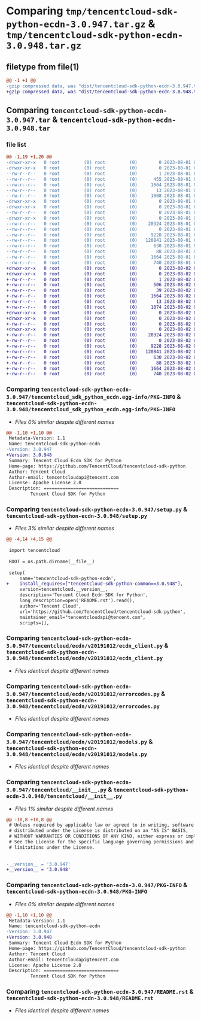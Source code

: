 # Comparing `tmp/tencentcloud-sdk-python-ecdn-3.0.947.tar.gz` & `tmp/tencentcloud-sdk-python-ecdn-3.0.948.tar.gz`

## filetype from file(1)

```diff
@@ -1 +1 @@
-gzip compressed data, was "dist/tencentcloud-sdk-python-ecdn-3.0.947.tar", last modified: Tue Aug  1 00:36:46 2023, max compression
+gzip compressed data, was "dist/tencentcloud-sdk-python-ecdn-3.0.948.tar", last modified: Wed Aug  2 00:29:16 2023, max compression
```

## Comparing `tencentcloud-sdk-python-ecdn-3.0.947.tar` & `tencentcloud-sdk-python-ecdn-3.0.948.tar`

### file list

```diff
@@ -1,19 +1,20 @@
-drwxr-xr-x   0 root         (0) root         (0)        0 2023-08-01 00:36:46.000000 tencentcloud-sdk-python-ecdn-3.0.947/
-drwxr-xr-x   0 root         (0) root         (0)        0 2023-08-01 00:36:46.000000 tencentcloud-sdk-python-ecdn-3.0.947/tencentcloud_sdk_python_ecdn.egg-info/
--rw-r--r--   0 root         (0) root         (0)        1 2023-08-01 00:36:46.000000 tencentcloud-sdk-python-ecdn-3.0.947/tencentcloud_sdk_python_ecdn.egg-info/dependency_links.txt
--rw-r--r--   0 root         (0) root         (0)      455 2023-08-01 00:36:46.000000 tencentcloud-sdk-python-ecdn-3.0.947/tencentcloud_sdk_python_ecdn.egg-info/SOURCES.txt
--rw-r--r--   0 root         (0) root         (0)     1664 2023-08-01 00:36:46.000000 tencentcloud-sdk-python-ecdn-3.0.947/tencentcloud_sdk_python_ecdn.egg-info/PKG-INFO
--rw-r--r--   0 root         (0) root         (0)       13 2023-08-01 00:36:46.000000 tencentcloud-sdk-python-ecdn-3.0.947/tencentcloud_sdk_python_ecdn.egg-info/top_level.txt
--rw-r--r--   0 root         (0) root         (0)     1008 2023-08-01 00:36:46.000000 tencentcloud-sdk-python-ecdn-3.0.947/setup.py
-drwxr-xr-x   0 root         (0) root         (0)        0 2023-08-01 00:36:46.000000 tencentcloud-sdk-python-ecdn-3.0.947/tencentcloud/
-drwxr-xr-x   0 root         (0) root         (0)        0 2023-08-01 00:36:46.000000 tencentcloud-sdk-python-ecdn-3.0.947/tencentcloud/ecdn/
--rw-r--r--   0 root         (0) root         (0)        0 2023-08-01 00:36:46.000000 tencentcloud-sdk-python-ecdn-3.0.947/tencentcloud/ecdn/__init__.py
-drwxr-xr-x   0 root         (0) root         (0)        0 2023-08-01 00:36:46.000000 tencentcloud-sdk-python-ecdn-3.0.947/tencentcloud/ecdn/v20191012/
--rw-r--r--   0 root         (0) root         (0)    20324 2023-08-01 00:36:46.000000 tencentcloud-sdk-python-ecdn-3.0.947/tencentcloud/ecdn/v20191012/ecdn_client.py
--rw-r--r--   0 root         (0) root         (0)        0 2023-08-01 00:36:46.000000 tencentcloud-sdk-python-ecdn-3.0.947/tencentcloud/ecdn/v20191012/__init__.py
--rw-r--r--   0 root         (0) root         (0)     9228 2023-08-01 00:36:46.000000 tencentcloud-sdk-python-ecdn-3.0.947/tencentcloud/ecdn/v20191012/errorcodes.py
--rw-r--r--   0 root         (0) root         (0)   120841 2023-08-01 00:36:46.000000 tencentcloud-sdk-python-ecdn-3.0.947/tencentcloud/ecdn/v20191012/models.py
--rw-r--r--   0 root         (0) root         (0)      630 2023-08-01 00:36:46.000000 tencentcloud-sdk-python-ecdn-3.0.947/tencentcloud/__init__.py
--rw-r--r--   0 root         (0) root         (0)       88 2023-08-01 00:36:46.000000 tencentcloud-sdk-python-ecdn-3.0.947/setup.cfg
--rw-r--r--   0 root         (0) root         (0)     1664 2023-08-01 00:36:46.000000 tencentcloud-sdk-python-ecdn-3.0.947/PKG-INFO
--rw-r--r--   0 root         (0) root         (0)      740 2023-08-01 00:36:46.000000 tencentcloud-sdk-python-ecdn-3.0.947/README.rst
+drwxr-xr-x   0 root         (0) root         (0)        0 2023-08-02 00:29:16.000000 tencentcloud-sdk-python-ecdn-3.0.948/
+drwxr-xr-x   0 root         (0) root         (0)        0 2023-08-02 00:29:16.000000 tencentcloud-sdk-python-ecdn-3.0.948/tencentcloud_sdk_python_ecdn.egg-info/
+-rw-r--r--   0 root         (0) root         (0)        1 2023-08-02 00:29:16.000000 tencentcloud-sdk-python-ecdn-3.0.948/tencentcloud_sdk_python_ecdn.egg-info/dependency_links.txt
+-rw-r--r--   0 root         (0) root         (0)      506 2023-08-02 00:29:16.000000 tencentcloud-sdk-python-ecdn-3.0.948/tencentcloud_sdk_python_ecdn.egg-info/SOURCES.txt
+-rw-r--r--   0 root         (0) root         (0)       39 2023-08-02 00:29:16.000000 tencentcloud-sdk-python-ecdn-3.0.948/tencentcloud_sdk_python_ecdn.egg-info/requires.txt
+-rw-r--r--   0 root         (0) root         (0)     1664 2023-08-02 00:29:16.000000 tencentcloud-sdk-python-ecdn-3.0.948/tencentcloud_sdk_python_ecdn.egg-info/PKG-INFO
+-rw-r--r--   0 root         (0) root         (0)       13 2023-08-02 00:29:16.000000 tencentcloud-sdk-python-ecdn-3.0.948/tencentcloud_sdk_python_ecdn.egg-info/top_level.txt
+-rw-r--r--   0 root         (0) root         (0)     1074 2023-08-02 00:29:16.000000 tencentcloud-sdk-python-ecdn-3.0.948/setup.py
+drwxr-xr-x   0 root         (0) root         (0)        0 2023-08-02 00:29:16.000000 tencentcloud-sdk-python-ecdn-3.0.948/tencentcloud/
+drwxr-xr-x   0 root         (0) root         (0)        0 2023-08-02 00:29:16.000000 tencentcloud-sdk-python-ecdn-3.0.948/tencentcloud/ecdn/
+-rw-r--r--   0 root         (0) root         (0)        0 2023-08-02 00:29:16.000000 tencentcloud-sdk-python-ecdn-3.0.948/tencentcloud/ecdn/__init__.py
+drwxr-xr-x   0 root         (0) root         (0)        0 2023-08-02 00:29:16.000000 tencentcloud-sdk-python-ecdn-3.0.948/tencentcloud/ecdn/v20191012/
+-rw-r--r--   0 root         (0) root         (0)    20324 2023-08-02 00:29:16.000000 tencentcloud-sdk-python-ecdn-3.0.948/tencentcloud/ecdn/v20191012/ecdn_client.py
+-rw-r--r--   0 root         (0) root         (0)        0 2023-08-02 00:29:16.000000 tencentcloud-sdk-python-ecdn-3.0.948/tencentcloud/ecdn/v20191012/__init__.py
+-rw-r--r--   0 root         (0) root         (0)     9228 2023-08-02 00:29:16.000000 tencentcloud-sdk-python-ecdn-3.0.948/tencentcloud/ecdn/v20191012/errorcodes.py
+-rw-r--r--   0 root         (0) root         (0)   120841 2023-08-02 00:29:16.000000 tencentcloud-sdk-python-ecdn-3.0.948/tencentcloud/ecdn/v20191012/models.py
+-rw-r--r--   0 root         (0) root         (0)      630 2023-08-02 00:29:16.000000 tencentcloud-sdk-python-ecdn-3.0.948/tencentcloud/__init__.py
+-rw-r--r--   0 root         (0) root         (0)       88 2023-08-02 00:29:16.000000 tencentcloud-sdk-python-ecdn-3.0.948/setup.cfg
+-rw-r--r--   0 root         (0) root         (0)     1664 2023-08-02 00:29:16.000000 tencentcloud-sdk-python-ecdn-3.0.948/PKG-INFO
+-rw-r--r--   0 root         (0) root         (0)      740 2023-08-02 00:29:16.000000 tencentcloud-sdk-python-ecdn-3.0.948/README.rst
```

### Comparing `tencentcloud-sdk-python-ecdn-3.0.947/tencentcloud_sdk_python_ecdn.egg-info/PKG-INFO` & `tencentcloud-sdk-python-ecdn-3.0.948/tencentcloud_sdk_python_ecdn.egg-info/PKG-INFO`

 * *Files 0% similar despite different names*

```diff
@@ -1,10 +1,10 @@
 Metadata-Version: 1.1
 Name: tencentcloud-sdk-python-ecdn
-Version: 3.0.947
+Version: 3.0.948
 Summary: Tencent Cloud Ecdn SDK for Python
 Home-page: https://github.com/TencentCloud/tencentcloud-sdk-python
 Author: Tencent Cloud
 Author-email: tencentcloudapi@tencent.com
 License: Apache License 2.0
 Description: ============================
         Tencent Cloud SDK for Python
```

### Comparing `tencentcloud-sdk-python-ecdn-3.0.947/setup.py` & `tencentcloud-sdk-python-ecdn-3.0.948/setup.py`

 * *Files 3% similar despite different names*

```diff
@@ -4,14 +4,15 @@
 
 import tencentcloud
 
 ROOT = os.path.dirname(__file__)
 
 setup(
     name='tencentcloud-sdk-python-ecdn',
+    install_requires=["tencentcloud-sdk-python-common==3.0.948"],
     version=tencentcloud.__version__,
     description='Tencent Cloud Ecdn SDK for Python',
     long_description=open('README.rst').read(),
     author='Tencent Cloud',
     url='https://github.com/TencentCloud/tencentcloud-sdk-python',
     maintainer_email="tencentcloudapi@tencent.com",
     scripts=[],
```

### Comparing `tencentcloud-sdk-python-ecdn-3.0.947/tencentcloud/ecdn/v20191012/ecdn_client.py` & `tencentcloud-sdk-python-ecdn-3.0.948/tencentcloud/ecdn/v20191012/ecdn_client.py`

 * *Files identical despite different names*

### Comparing `tencentcloud-sdk-python-ecdn-3.0.947/tencentcloud/ecdn/v20191012/errorcodes.py` & `tencentcloud-sdk-python-ecdn-3.0.948/tencentcloud/ecdn/v20191012/errorcodes.py`

 * *Files identical despite different names*

### Comparing `tencentcloud-sdk-python-ecdn-3.0.947/tencentcloud/ecdn/v20191012/models.py` & `tencentcloud-sdk-python-ecdn-3.0.948/tencentcloud/ecdn/v20191012/models.py`

 * *Files identical despite different names*

### Comparing `tencentcloud-sdk-python-ecdn-3.0.947/tencentcloud/__init__.py` & `tencentcloud-sdk-python-ecdn-3.0.948/tencentcloud/__init__.py`

 * *Files 1% similar despite different names*

```diff
@@ -10,8 +10,8 @@
 # Unless required by applicable law or agreed to in writing, software
 # distributed under the License is distributed on an "AS IS" BASIS,
 # WITHOUT WARRANTIES OR CONDITIONS OF ANY KIND, either express or implied.
 # See the License for the specific language governing permissions and
 # limitations under the License.
 
 
-__version__ = '3.0.947'
+__version__ = '3.0.948'
```

### Comparing `tencentcloud-sdk-python-ecdn-3.0.947/PKG-INFO` & `tencentcloud-sdk-python-ecdn-3.0.948/PKG-INFO`

 * *Files 0% similar despite different names*

```diff
@@ -1,10 +1,10 @@
 Metadata-Version: 1.1
 Name: tencentcloud-sdk-python-ecdn
-Version: 3.0.947
+Version: 3.0.948
 Summary: Tencent Cloud Ecdn SDK for Python
 Home-page: https://github.com/TencentCloud/tencentcloud-sdk-python
 Author: Tencent Cloud
 Author-email: tencentcloudapi@tencent.com
 License: Apache License 2.0
 Description: ============================
         Tencent Cloud SDK for Python
```

### Comparing `tencentcloud-sdk-python-ecdn-3.0.947/README.rst` & `tencentcloud-sdk-python-ecdn-3.0.948/README.rst`

 * *Files identical despite different names*

